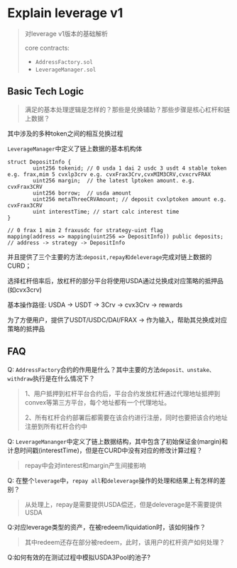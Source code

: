 # Explain leverage v1

> 对leverage v1版本的基础解析
>
> core contracts:
>
> - `AddressFactory.sol`
> - `LeverageManager.sol`



## Basic Tech Logic

> 满足的基本处理逻辑是怎样的？那些是兑换辅助？那些步骤是核心杠杆和链上数据？

其中涉及的多种token之间的相互兑换过程

`LeverageManager`中定义了链上数据的基本机构体

```
struct DepositInfo {
        uint256 tokenid; // 0 usda 1 dai 2 usdc 3 usdt 4 stable token e.g. frax,mim 5 cvxlp3crv e.g. cvxFrax3Crv,cvxMIM3CRV,cvxcrvFRAX
        uint256 margin;  // the latest lptoken amount. e.g. cvxFrax3CRV
        uint256 borrow;  // usda amount
        uint256 metaThreeCRVAmount; // deposit cvxlptoken amount e.g. cvxFrax3CRV
        uint interestTime; // start calc interest time
}

// 0 frax 1 mim 2 fraxusdc for strategy-uint flag
mapping(address => mapping(uint256 => DepositInfo)) public deposits; // address -> strategy -> DepositInfo

```

并且提供了三个主要的方法:`deposit,repay和deleverage`完成对链上数据的CURD；



选择杠杆倍率后，放杠杆的部分平台将使用USDA通过兑换成对应策略的抵押品(如cvx3crv)

基本操作路径: USDA -> USDT -> 3Crv -> cvx3Crv -> rewards

为了方便用户，提供了USDT/USDC/DAI/FRAX -> 作为输入，帮助其兑换成对应策略的抵押品



## FAQ

Q: `AddressFactory`合约的作用是什么？其中主要的方法`deposit、unstake、withdraw`执行是在什么情况下？

> 1、用户抵押到杠杆平台合约后，平台合约发放杠杆通过代理地址抵押到convex等第三方平台，每个地址都有一个代理地址。
>
> 2、所有杠杆合约部署后都需要在该合约进行注册，同时也要把该合约地址注册到所有杠杆合约中



Q: `LeverageMananger`中定义了链上数据结构，其中包含了初始保证金(margin)和计息时间戳(interestTime)，但是在CURD中没有对应的修改计算过程？

> repay中会对interest和margin产生间接影响



Q: 在整个`leverage`中，`repay all`和`deleverage`操作的处理和结果上有怎样的差别？

> 从处理上，repay是需要提供USDA偿还，但是deleverage是不需要提供USDA



Q:对应leverage类型的资产，在被redeem/liquidation时，该如何操作？

> 其中redeem还存在部分被redeem，此时，该用户的杠杆资产如何处理？
>
> 



Q:如何有效的在测试过程中模拟USDA3Pool的池子?

> 